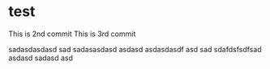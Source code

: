 test
====
This is 2nd commit
This is 3rd commit

sadasdasdasd
sad
sadasasdasd
asdasd
asdasdasdf
asd
sad
sdafdsfsdfsad
asdasd
sadasd
asd
